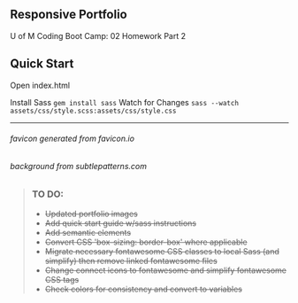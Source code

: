 ## Responsive Portfolio
U of M Coding Boot Camp: 02 Homework Part 2

## Quick Start
Open index.html

Install Sass
```gem install sass```
Watch for Changes
```sass --watch assets/css/style.scss:assets/css/style.css```

------
###### favicon generated from favicon.io
###### background from subtlepatterns.com

> ### TO DO:
> - ~~Updated portfolio images~~
> - ~~Add quick start guide w/sass instructions~~
> - ~~Add semantic elements~~
> - ~~Convert CSS 'box-sizing: border-box' where applicable~~
> - ~~Migrate necessary fontawesome CSS classes to local Sass (and simplify) then remove linked fontawesome files~~
> - ~~Change connect icons to fontawesome and simplify fontawesome CSS tags~~
> - ~~Check colors for consistency and convert to variables~~


